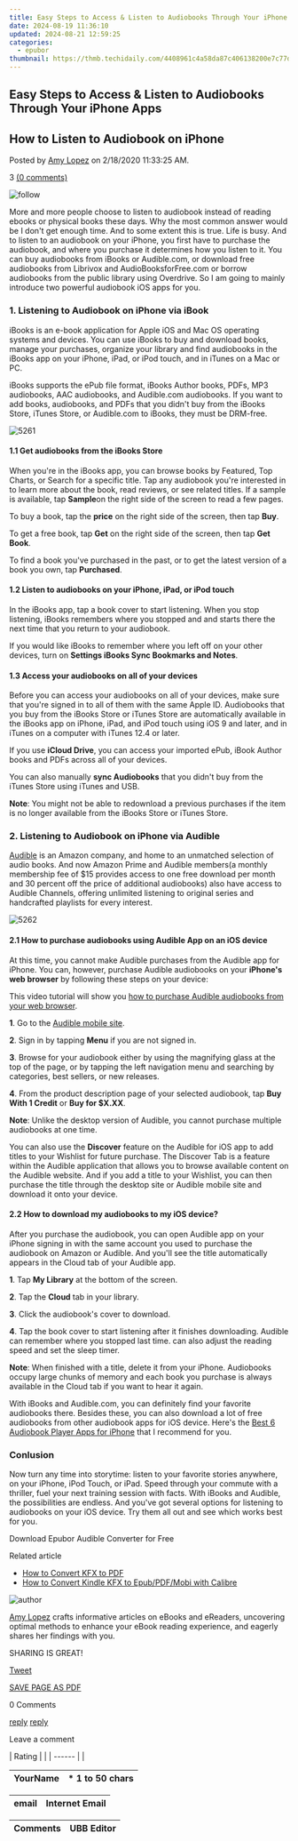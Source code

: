 ```yaml
---
title: Easy Steps to Access & Listen to Audiobooks Through Your iPhone Apps
date: 2024-08-19 11:36:10
updated: 2024-08-21 12:59:25
categories:
  - epubor
thumbnail: https://thmb.techidaily.com/4408961c4a58da87c406138200e7c77deae5482c7b5c06518739d8937c3aced7.jpg
---
```


## Easy Steps to Access & Listen to Audiobooks Through Your iPhone Apps

## How to Listen to Audiobook on iPhone

Posted by [Amy Lopez](https://shorturl.at/bmsEO) on 2/18/2020 11:33:25 AM.

3 [(0 comments)](http://www.epubor.com/#comment-area) 



![follow](http://www.epubor.com/images/follow.png)

More and more people choose to listen to audiobook instead of reading ebooks or physical books these days. Why the most common answer would be I don't get enough time. And to some extent this is true. Life is busy. And to listen to an audiobook on your iPhone, you first have to purchase the audiobook, and where you purchase it determines how you listen to it. You can buy audiobooks from iBooks or Audible.com, or download free audiobooks from Librivox and AudioBooksforFree.com or borrow audiobooks from the public library using Overdrive. So I am going to mainly introduce two powerful audiobook iOS apps for you. 

### 1\. Listening to Audiobook on iPhone via iBook

iBooks is an e-book application for Apple iOS and Mac OS operating systems and devices. You can use iBooks to buy and download books, manage your purchases, organize your library and find audiobooks in the iBooks app on your iPhone, iPad, or iPod touch, and in iTunes on a Mac or PC. 

iBooks supports the ePub file format, iBooks Author books, PDFs, MP3 audiobooks, AAC audiobooks, and Audible.com audiobooks. If you want to add books, audiobooks, and PDFs that you didn't buy from the iBooks Store, iTunes Store, or Audible.com to iBooks, they must be DRM-free.

![5261](http://www.epubor.com/images/uppic/5261.jpg)

#### 1.1 Get audiobooks from the iBooks Store

 When you're in the iBooks app, you can browse books by Featured, Top Charts, or Search for a specific title. Tap any audiobook you're interested in to learn more about the book, read reviews, or see related titles. If a sample is available, tap **Sample**on the right side of the screen to read a few pages. 

To buy a book, tap the **price** on the right side of the screen, then tap **Buy**. 

To get a free book, tap **Get** on the right side of the screen, then tap **Get Book**. 

To find a book you've purchased in the past, or to get the latest version of a book you own, tap **Purchased**. 

#### 1.2 Listen to audiobooks on your iPhone, iPad, or iPod touch

In the iBooks app, tap a book cover to start listening. When you stop listening, iBooks remembers where you stopped and and starts there the next time that you return to your audiobook. 

If you would like iBooks to remember where you left off on your other devices, turn on **Settings iBooks Sync Bookmarks and Notes**.

#### 1.3 Access your audiobooks on all of your devices

Before you can access your audiobooks on all of your devices, make sure that you're signed in to all of them with the same Apple ID. Audiobooks that you buy from the iBooks Store or iTunes Store are automatically available in the iBooks app on iPhone, iPad, and iPod touch using iOS 9 and later, and in iTunes on a computer with iTunes 12.4 or later. 

If you use **iCloud Drive**, you can access your imported ePub, iBook Author books and PDFs across all of your devices. 

You can also manually **sync Audiobooks** that you didn't buy from the iTunes Store using iTunes and USB. 

**Note**: You might not be able to redownload a previous purchases if the item is no longer available from the iBooks Store or iTunes Store. 

### 2\. Listening to Audiobook on iPhone via Audible

[Audible](http://www.audible.com) is an Amazon company, and home to an unmatched selection of audio books. And now Amazon Prime and Audible members(a monthly membership fee of $15 provides access to one free download per month and 30 percent off the price of additional audiobooks) also have access to Audible Channels, offering unlimited listening to original series and handcrafted playlists for every interest. 

![5262](http://www.epubor.com/images/uppic/5262.jpg)  

#### 2.1 How to purchase audiobooks using Audible App on an iOS device

At this time, you cannot make Audible purchases from the Audible app for iPhone. You can, however, purchase Audible audiobooks on your **iPhone's web browser** by following these steps on your device: 

This video tutorial will show you [how to purchase Audible audiobooks from your web browser](https://www.youtube.com/watch?time%5Fcontinue=45&v=wQT7n76vrNs).

**1**. Go to the [Audible mobile site](https://mobile.audible.com/). 

**2**. Sign in by tapping **Menu** if you are not signed in. 

**3**. Browse for your audiobook either by using the magnifying glass at the top of the page, or by tapping the left navigation menu and searching by categories, best sellers, or new releases. 

**4**. From the product description page of your selected audiobook, tap **Buy With 1 Credit** or **Buy for $X.XX**. 

**Note**: Unlike the desktop version of Audible, you cannot purchase multiple audiobooks at one time. 

You can also use the **Discover** feature on the Audible for iOS app to add titles to your Wishlist for future purchase. The Discover Tab is a feature within the Audible application that allows you to browse available content on the Audible website. And if you add a title to your Wishlist, you can then purchase the title through the desktop site or Audible mobile site and download it onto your device. 

#### 2.2 How to download my audiobooks to my iOS device?

After you purchase the audiobook, you can open Audible app on your iPhone signing in with the same account you used to purchase the audiobook on Amazon or Audible. And you'll see the title automatically appears in the Cloud tab of your Audible app. 

**1**. Tap **My Library** at the bottom of the screen. 

**2**. Tap the **Cloud** tab in your library. 

**3**. Click the audiobook's cover to download. 

**4**. Tap the book cover to start listening after it finishes downloading. Audible can remember where you stopped last time. can also adjust the reading speed and set the sleep timer. 

**Note**: When finished with a title, delete it from your iPhone. Audiobooks occupy large chunks of memory and each book you purchase is always available in the Cloud tab if you want to hear it again.

With iBooks and Audible.com, you can definitely find your favorite audiobooks there. Besides these, you can also download a lot of free audiobooks from other audiobook apps for iOS device. Here's the [Best 6 Audiobook Player Apps for iPhone](https://tools.techidaily.com/epubor/products/) that I recommend for you. 

### Conlusion

Now turn any time into storytime: listen to your favorite stories anywhere, on your iPhone, iPod Touch, or iPad. Speed through your commute with a thriller, fuel your next training session with facts. With iBooks and Audible, the possibilities are endless. And you've got several options for listening to audiobooks on your iOS device. Try them all out and see which works best for you. 

Download Epubor Audible Converter for Free

[](https://tools.techidaily.com/epubor/audible-converter/) [](https://tools.techidaily.com/epubor/audible-converter/) 

Related article

* [How to Convert KFX to PDF](https://tools.techidaily.com/epubor/products/)
* [How to Convert Kindle KFX to Epub/PDF/Mobi with Calibre](https://tools.techidaily.com/epubor/products/)

![author](http://www.epubor.com/images/uppic/Hillary.png)

[Amy Lopez](https://shorturl.at/bmsEO) crafts informative articles on eBooks and eReaders, uncovering optimal methods to enhance your eBook reading experience, and eagerly shares her findings with you.

SHARING IS GREAT!

[Tweet](https://twitter.com/share) 

[SAVE PAGE AS PDF](https://tools.techidaily.com/epubor/products/) 



0 Comments

[reply](https://tools.techidaily.com/epubor/products/) [reply](https://tools.techidaily.com/epubor/products/) 

Leave a comment

| Rating |  |
| ------ |  |

| YourName | \*  1 to 50 chars |
| -------- | ----------------- |

| email | Internet Email |
| ----- | -------------- |

| Comments | UBB Editor |
| -------- | ---------- |

<ins class="adsbygoogle"
     style="display:block"
     data-ad-format="autorelaxed"
     data-ad-client="ca-pub-7571918770474297"
     data-ad-slot="1223367746"></ins>



<ins class="adsbygoogle"
     style="display:block"
     data-ad-client="ca-pub-7571918770474297"
     data-ad-slot="8358498916"
     data-ad-format="auto"
     data-full-width-responsive="true"></ins>
